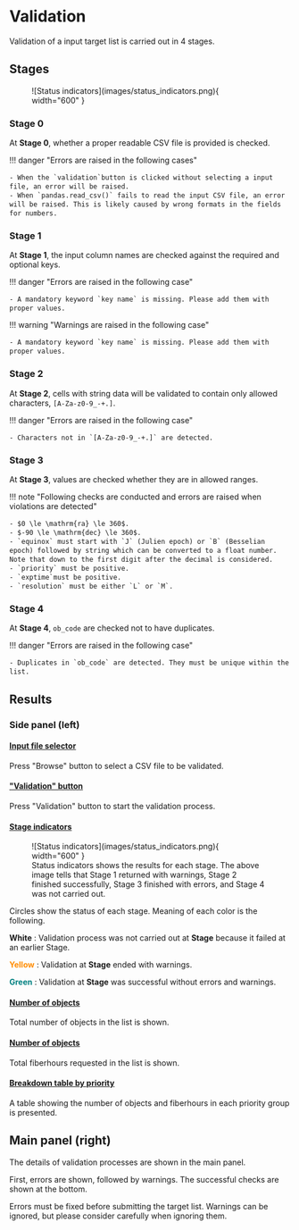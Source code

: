 # Validation

Validation of a input target list is carried out in 4 stages.

## Stages

<figure markdown>
  ![Status indicators](images/status_indicators.png){ width="600" }
  <!-- <figcaption>Status indicators</figcaption> -->
</figure>

### Stage 0

At **Stage 0**, whether a proper readable CSV file is provided is checked.

!!! danger "Errors are raised in the following cases"

    - When the `validation`button is clicked without selecting a input file, an error will be raised.
    - When `pandas.read_csv()` fails to read the input CSV file, an error will be raised. This is likely caused by wrong formats in the fields for numbers.


### Stage 1

At **Stage 1**, the input column names are checked against the required and optional keys.

!!! danger "Errors are raised in the following case"

    - A mandatory keyword `key name` is missing. Please add them with proper values.


!!! warning "Warnings are raised in the following case"

    - A mandatory keyword `key name` is missing. Please add them with proper values.

### Stage 2

At **Stage 2**, cells with string data will be validated to contain only allowed characters, `[A-Za-z0-9_-+.]`.

!!! danger "Errors are raised in the following case"

    - Characters not in `[A-Za-z0-9_-+.]` are detected.


### Stage 3

At **Stage 3**, values are checked whether they are in allowed ranges.

!!! note "Following checks are conducted and errors are raised when violations are detected"

    - $0 \le \mathrm{ra} \le 360$.
    - $-90 \le \mathrm{dec} \le 360$.
    - `equinox` must start with `J` (Julien epoch) or `B` (Besselian epoch) followed by string which can be converted to a float number. Note that down to the first digit after the decimal is considered.
    - `priority` must be positive.
    - `exptime`must be positive.
    - `resolution` must be either `L` or `M`.


### Stage 4

At **Stage 4**, `ob_code` are checked not to have duplicates.

!!! danger "Errors are raised in the following case"

    - Duplicates in `ob_code` are detected. They must be unique within the list.

## Results

### Side panel (left)

#### <u>Input file selector</u>

Press "Browse" button to select a CSV file to be validated.

#### <u>"Validation" button</u>

Press "Validation" button to start the validation process.

#### <u>Stage indicators</u>

<figure markdown>
  ![Status indicators](images/status_indicators.png){ width="600" }
  <figcaption>Status indicators shows the results for each stage. The above image tells that Stage 1 returned with warnings, Stage 2 finished successfully, Stage 3 finished with errors, and Stage 4 was not carried out.</figcaption>
</figure>


Circles show the status of each stage. Meaning of each color is the following.

**White**
: Validation process was not carried out at **Stage** because it failed at an earlier Stage.

<span style="color: darkorange;">**Yellow**</span>
: Validation at **Stage** ended with warnings.

<span style="color: teal;">**Green**</span>
: Validation at **Stage** was successful without errors and warnings.

#### <u>Number of objects</u>

Total number of objects in the list is shown.


#### <u>Number of objects</u>

Total fiberhours requested in the list is shown.

#### <u>Breakdown table by priority</u>

A table showing the number of objects and fiberhours in each priority group is presented.

## Main panel (right)

The details of validation processes are shown in the main panel.

First, errors are shown, followed by warnings. The successful checks are shown at the bottom.

Errors must be fixed before submitting the target list.  Warnings can be ignored, but please consider carefully when ignoring them.